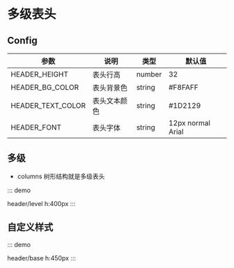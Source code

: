 # 多级表头

## Config

| 参数              | 说明         | 类型   | 默认值            |
| ----------------- | ------------ | ------ | ----------------- |
| HEADER_HEIGHT     | 表头行高     | number | 32                |
| HEADER_BG_COLOR   | 表头背景色   | string | #F8FAFF           |
| HEADER_TEXT_COLOR | 表头文本颜色 | string | #1D2129           |
| HEADER_FONT        | 表头字体     | string | 12px normal Arial |

## 多级

-   columns 树形结构就是多级表头

::: demo

header/level
h:400px
:::

## 自定义样式

::: demo

header/base
h:450px
:::
